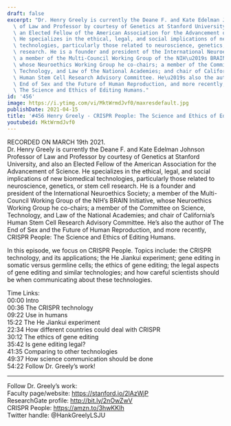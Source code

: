 ```yaml
---
draft: false
excerpt: "Dr. Henry Greely is currently the Deane F. and Kate Edelman Johnson Professor\
  \ of Law and Professor by courtesy of Genetics at Stanford University, and also\
  \ an Elected Fellow of the American Association for the Advancement of Science.\
  \ He specializes in the ethical, legal, and social implications of new biomedical\
  \ technologies, particularly those related to neuroscience, genetics, or stem cell\
  \ research. He is a founder and president of the International Neuroethics Society;\
  \ a member of the Multi-Council Working Group of the NIH\u2019s BRAIN Initiative,\
  \ whose Neuroethics Working Group he co-chairs; a member of the Committee on Science,\
  \ Technology, and Law of the National Academies; and chair of California\u2019s\
  \ Human Stem Cell Research Advisory Committee. He\u2019s also the author of The\
  \ End of Sex and the Future of Human Reproduction, and more recently, CRISPR People:\
  \ The Science and Ethics of Editing Humans."
id: '456'
image: https://i.ytimg.com/vi/MktWrmdJvf0/maxresdefault.jpg
publishDate: 2021-04-15
title: '#456 Henry Greely - CRISPR People: The Science and Ethics of Editing Humans'
youtubeid: MktWrmdJvf0
---
```

RECORDED ON MARCH 19th 2021.  
Dr. Henry Greely is currently the Deane F. and Kate Edelman Johnson Professor of Law and Professor by courtesy of Genetics at Stanford University, and also an Elected Fellow of the American Association for the Advancement of Science. He specializes in the ethical, legal, and social implications of new biomedical technologies, particularly those related to neuroscience, genetics, or stem cell research. He is a founder and president of the International Neuroethics Society; a member of the Multi-Council Working Group of the NIH’s BRAIN Initiative, whose Neuroethics Working Group he co-chairs; a member of the Committee on Science, Technology, and Law of the National Academies; and chair of California’s Human Stem Cell Research Advisory Committee. He’s also the author of The End of Sex and the Future of Human Reproduction, and more recently, CRISPR People: The Science and Ethics of Editing Humans.

In this episode, we focus on CRISPR People. Topics include: the CRISPR technology, and its applications; the He Jiankui experiment; gene editing in somatic versus germline cells; the ethics of gene editing; the legal aspects of gene editing and similar technologies; and how careful scientists should be when communicating about these technologies.

Time Links:  
00:00 Intro  
00:36  The CRISPR technology  
09:22  Use in humans  
15:22  The He Jiankui experiment  
22:34  How different countries could deal with CRISPR  
30:12  The ethics of gene editing  
35:42  Is gene editing legal?  
41:35  Comparing to other technologies  
49:37  How science communication should be done  
54:22  Follow Dr. Greely’s work!

---

Follow Dr. Greely’s work:  
Faculty page/website: https://stanford.io/2lAzWjP  
ResearchGate profile: http://bit.ly/2nOwZwV  
CRISPR People: https://amzn.to/3hwKKIh  
Twitter handle: @HankGreelyLSJU
